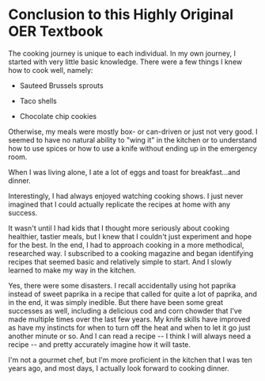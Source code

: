 # Conclusion to this Highly Original OER Textbook

The cooking journey is unique to each individual. In my own journey, I started with very little basic knowledge. There were a few things I knew how to cook well, namely:

-   Sauteed Brussels sprouts

-   Taco shells

-   Chocolate chip cookies

Otherwise, my meals were mostly box- or can-driven or just not very good. I seemed to have no natural ability to "wing it" in the kitchen or to understand how to use spices or how to use a knife without ending up in the emergency room.

When I was living alone, I ate a lot of eggs and toast for breakfast...and dinner.

Interestingly, I had always enjoyed watching cooking shows. I just never imagined that I could actually replicate the recipes at home with any success.

It wasn't until I had kids that I thought more seriously about cooking healthier, tastier meals, but I knew that I couldn't just experiment and hope for the best. In the end, I had to approach cooking in a more methodical, researched way. I subscribed to a cooking magazine and began identifying recipes that seemed basic and relatively simple to start. And I slowly learned to make my way in the kitchen.

Yes, there were some disasters. I recall accidentally using hot paprika instead of sweet paprika in a recipe that called for quite a lot of paprika, and in the end, it was simply inedible. But there have been some great successes as well, including a delicious cod and corn chowder that I've made multiple times over the last few years. My knife skills have improved as have my instincts for when to turn off the heat and when to let it go just another minute or so. And I can read a recipe -- I think I will always need a recipe -- and pretty accurately imagine how it will taste.

I'm not a gourmet chef, but I'm more proficient in the kitchen that I was ten years ago, and most days, I actually look forward to cooking dinner.
